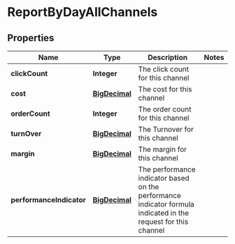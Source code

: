 
# ReportByDayAllChannels

## Properties
Name | Type | Description | Notes
------------ | ------------- | ------------- | -------------
**clickCount** | **Integer** | The click count for this channel | 
**cost** | [**BigDecimal**](BigDecimal.md) | The cost for this channel | 
**orderCount** | **Integer** | The order count for this channel | 
**turnOver** | [**BigDecimal**](BigDecimal.md) | The Turnover for this channel | 
**margin** | [**BigDecimal**](BigDecimal.md) | The margin for this channel | 
**performanceIndicator** | [**BigDecimal**](BigDecimal.md) | The performance indicator based on the performance indicator formula indicated in the request for this channel | 



